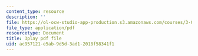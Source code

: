 ```yaml
---
content_type: resource
description: ''
file: https://ol-ocw-studio-app-production.s3.amazonaws.com/courses/3-054-cellular-solids-structure-properties-and-applications-spring-2015/ac957121e5ab9d5d3ad12018f58341f1_vVfI1wTp0Jg.pdf
file_type: application/pdf
resourcetype: Document
title: 3play pdf file
uid: ac957121-e5ab-9d5d-3ad1-2018f58341f1
---
```

